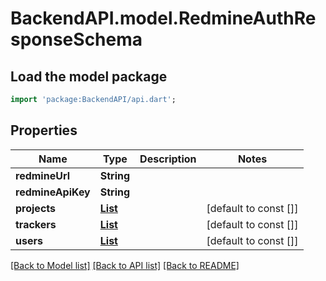 # BackendAPI.model.RedmineAuthResponseSchema

## Load the model package

```dart
import 'package:BackendAPI/api.dart';
```

## Properties

 Name              | Type                                                    | Description | Notes                 
-------------------|---------------------------------------------------------|-------------|-----------------------
 **redmineUrl**    | **String**                                              |             |
 **redmineApiKey** | **String**                                              |             |
 **projects**      | [**List<RedmineObjectSchema>**](RedmineObjectSchema.md) |             | [default to const []] 
 **trackers**      | [**List<RedmineObjectSchema>**](RedmineObjectSchema.md) |             | [default to const []] 
 **users**         | [**List<RedmineObjectSchema>**](RedmineObjectSchema.md) |             | [default to const []] 

[[Back to Model list]](../README.md#documentation-for-models) [[Back to API list]](../README.md#documentation-for-api-endpoints) [[Back to README]](../README.md)


